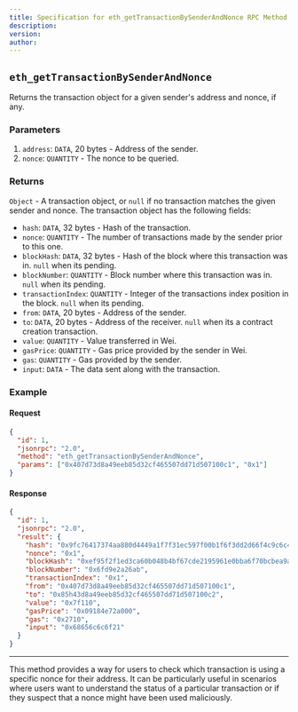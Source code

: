 ```yaml
---
title: Specification for eth_getTransactionBySenderAndNonce RPC Method
description:
version:
author: 
---
```


## `eth_getTransactionBySenderAndNonce`

Returns the transaction object for a given sender's address and nonce, if any.

### Parameters

1. `address`: `DATA`, 20 bytes - Address of the sender.
2. `nonce`: `QUANTITY` - The nonce to be queried.

### Returns

`Object` - A transaction object, or `null` if no transaction matches the given sender and nonce. The transaction object has the following fields:

- `hash`: `DATA`, 32 bytes - Hash of the transaction.
- `nonce`: `QUANTITY` - The number of transactions made by the sender prior to this one.
- `blockHash`: `DATA`, 32 bytes - Hash of the block where this transaction was in. `null` when its pending.
- `blockNumber`: `QUANTITY` - Block number where this transaction was in. `null` when its pending.
- `transactionIndex`: `QUANTITY` - Integer of the transactions index position in the block. `null` when its pending.
- `from`: `DATA`, 20 bytes - Address of the sender.
- `to`: `DATA`, 20 bytes - Address of the receiver. `null` when its a contract creation transaction.
- `value`: `QUANTITY` - Value transferred in Wei.
- `gasPrice`: `QUANTITY` - Gas price provided by the sender in Wei.
- `gas`: `QUANTITY` - Gas provided by the sender.
- `input`: `DATA` - The data sent along with the transaction.

### Example

#### Request

```json
{
  "id": 1,
  "jsonrpc": "2.0",
  "method": "eth_getTransactionBySenderAndNonce",
  "params": ["0x407d73d8a49eeb85d32cf465507dd71d507100c1", "0x1"]
}
```

#### Response

```json
{
  "id": 1,
  "jsonrpc": "2.0",
  "result": {
    "hash": "0x9fc76417374aa880d4449a1f7f31ec597f00b1f6f3dd2d66f4c9c6c445836d8b",
    "nonce": "0x1",
    "blockHash": "0xef95f2f1ed3ca60b048b4bf67cde2195961e0bba6f70bcbea9a2c4e133e34b46",
    "blockNumber": "0x6fd9e2a26ab",
    "transactionIndex": "0x1",
    "from": "0x407d73d8a49eeb85d32cf465507dd71d507100c1",
    "to": "0x85h43d8a49eeb85d32cf465507dd71d507100c2",
    "value": "0x7f110",
    "gasPrice": "0x09184e72a000",
    "gas": "0x2710",
    "input": "0x68656c6c6f21"
  }
}
```

---

This method provides a way for users to check which transaction is using a specific nonce for their address. It can be particularly useful in scenarios where users want to understand the status of a particular transaction or if they suspect that a nonce might have been used maliciously.